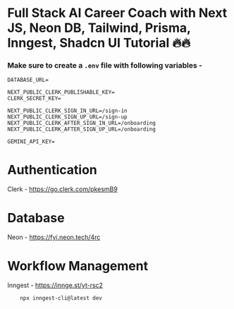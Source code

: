 # Full Stack AI Career Coach with Next JS, Neon DB, Tailwind, Prisma, Inngest, Shadcn UI Tutorial 🔥🔥

### Make sure to create a `.env` file with following variables -

```
DATABASE_URL=

NEXT_PUBLIC_CLERK_PUBLISHABLE_KEY=
CLERK_SECRET_KEY=

NEXT_PUBLIC_CLERK_SIGN_IN_URL=/sign-in
NEXT_PUBLIC_CLERK_SIGN_UP_URL=/sign-up
NEXT_PUBLIC_CLERK_AFTER_SIGN_IN_URL=/onboarding
NEXT_PUBLIC_CLERK_AFTER_SIGN_UP_URL=/onboarding

GEMINI_API_KEY=
```

# Authentication

Clerk - https://go.clerk.com/pkesmB9

# Database

Neon - https://fyi.neon.tech/4rc

# Workflow Management

Inngest - https://innge.st/yt-rsc2

```
    npx inngest-cli@latest dev
```
